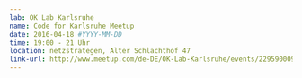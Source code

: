 ```yaml
---
lab: OK Lab Karlsruhe
name: Code for Karlsruhe Meetup
date: 2016-04-18 #YYYY-MM-DD
time: 19:00 - 21 Uhr
location: netzstrategen, Alter Schlachthof 47
link-url: http://www.meetup.com/de-DE/OK-Lab-Karlsruhe/events/229590009/
---
```

